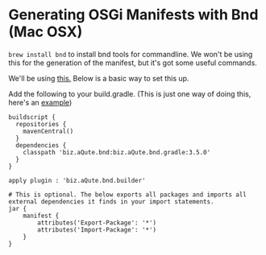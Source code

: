 # Generating OSGi Manifests with Bnd (Mac OSX)

```brew install bnd``` to install bnd tools for commandline. We won't be using this for the generation of the manifest, but it's got some useful commands.

We'll be using [this.](https://github.com/bndtools/bnd/tree/master/biz.aQute.bnd.gradle)  Below is a basic way to set this up.


Add the following to your build.gradle. (This is just one way of doing this, here's an [example](https://gist.github.com/tux2323/15d4dc67b07bb93ae3f0))


```
buildscript {
  repositories {
    mavenCentral()
  }
  dependencies {
    classpath 'biz.aQute.bnd:biz.aQute.bnd.gradle:3.5.0'
  }
}

apply plugin : 'biz.aQute.bnd.builder'

# This is optional. The below exports all packages and imports all external dependencies it finds in your import statements.
jar {
    manifest {
        attributes('Export-Package': '*')
        attributes('Import-Package': '*')
    }
}
```
